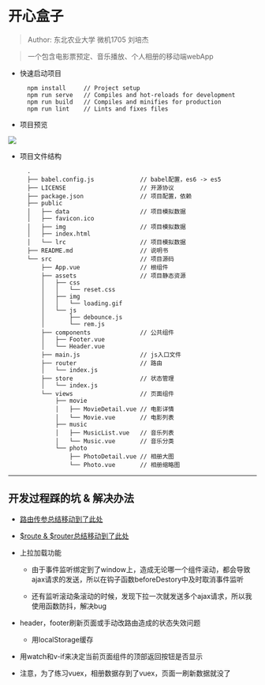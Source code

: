 # 开心盒子

> Author: 东北农业大学 微机1705 刘培杰

> 一个包含电影票预定、音乐播放、个人相册的移动端webApp

- 快速启动项目

  ```shell
    npm install     // Project setup
    npm run serve   // Compiles and hot-reloads for development
    npm run build   // Compiles and minifies for production
    npm run lint    // Lints and fixes files
  ```

- 项目预览

![](https://s1.ax1x.com/2020/04/29/J7QbPe.jpg)

- 项目文件结构

  ```
    .
    ├── babel.config.js             // babel配置，es6 -> es5
    ├── LICENSE                     // 开源协议
    ├── package.json                // 项目配置，依赖
    ├── public
    │   ├── data                    // 项目模拟数据
    │   ├── favicon.ico
    │   ├── img                     // 项目模拟数据
    │   ├── index.html
    │   └── lrc                     // 项目模拟数据
    ├── README.md                   // 说明书
    └── src                         // 项目源码
        ├── App.vue                 // 根组件
        ├── assets                  // 项目静态资源
        │   ├── css
        │   │   └── reset.css
        │   ├── img
        │   │   └── loading.gif
        │   └── js
        │       ├── debounce.js
        │       └── rem.js
        ├── components              // 公共组件
        │   ├── Footer.vue
        │   └── Header.vue
        ├── main.js                 // js入口文件
        ├── router                  // 路由
        │   └── index.js
        ├── store                   // 状态管理
        │   └── index.js
        └── views                   // 页面组件
            ├── movie
            │   ├── MovieDetail.vue // 电影详情
            │   └── Movie.vue       // 电影列表
            ├── music
            │   ├── MusicList.vue   // 音乐列表
            │   └── Music.vue       // 音乐分类
            └── photo
                ├── PhotoDetail.vue // 相册大图
                └── Photo.vue       // 相册缩略图
  ```

----------------------

## 开发过程踩的坑 & 解决办法

- [路由传参总结移动到了此处](https://blog.csdn.net/Brannua/article/details/105837015)

- [$route & $router总结移动到了此处](https://blog.csdn.net/Brannua/article/details/105836895)

- 上拉加载功能

  - 由于事件监听绑定到了window上，造成无论哪一个组件滚动，都会导致ajax请求的发送，所以在钩子函数beforeDestory中及时取消事件监听

  - 还有监听滚动条滚动的时候，发现下拉一次就发送多个ajax请求，所以我使用函数防抖，解决bug

- header，footer刷新页面或手动改路由造成的状态失效问题

  - 用localStorage缓存

- 用watch和v-if来决定当前页面组件的顶部返回按钮是否显示

- 注意，为了练习vuex，相册数据存到了vuex，页面一刷新数据就没了
